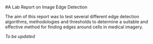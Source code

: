 #A Lab Report on Image Edge Detection

The aim of this report was to test several different edge detection algorithms, methodologies and thresholds to determine a suitable and effective method for finding edges around cells in medical imagery.

*To be updated*
